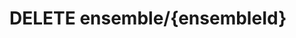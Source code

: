 #  DELETE ensemble/{ensembleId}

<api-endpoint openapi-path="../../../src/main/resources/backend_flashpomo-openapi.yaml" method="DELETE" endpoint="/ensemble/{ensembleId}"/>